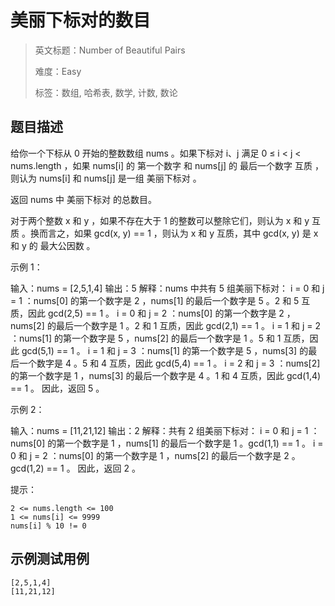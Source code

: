# 美丽下标对的数目

> 英文标题：Number of Beautiful Pairs
> 
> 难度：Easy
> 
> 标签：数组, 哈希表, 数学, 计数, 数论
> 

## 题目描述

给你一个下标从 0 开始的整数数组 nums 。如果下标对 i、j 满足 0 ≤ i < j < nums.length ，如果 nums[i] 的 第一个数字 和 nums[j] 的 最后一个数字 互质 ，则认为 nums[i] 和 nums[j] 是一组 美丽下标对 。

返回 nums 中 美丽下标对 的总数目。

对于两个整数 x 和 y ，如果不存在大于 1 的整数可以整除它们，则认为 x 和 y 互质 。换而言之，如果 gcd(x, y) == 1 ，则认为 x 和 y 互质，其中 gcd(x, y) 是 x 和 y 的 最大公因数 。

 

示例 1：


输入：nums = [2,5,1,4]
输出：5
解释：nums 中共有 5 组美丽下标对：
i = 0 和 j = 1 ：nums[0] 的第一个数字是 2 ，nums[1] 的最后一个数字是 5 。2 和 5 互质，因此 gcd(2,5) == 1 。
i = 0 和 j = 2 ：nums[0] 的第一个数字是 2 ，nums[2] 的最后一个数字是 1 。2 和 1 互质，因此 gcd(2,1) == 1 。
i = 1 和 j = 2 ：nums[1] 的第一个数字是 5 ，nums[2] 的最后一个数字是 1 。5 和 1 互质，因此 gcd(5,1) == 1 。
i = 1 和 j = 3 ：nums[1] 的第一个数字是 5 ，nums[3] 的最后一个数字是 4 。5 和 4 互质，因此 gcd(5,4) == 1 。
i = 2 和 j = 3 ：nums[2] 的第一个数字是 1 ，nums[3] 的最后一个数字是 4 。1 和 4 互质，因此 gcd(1,4) == 1 。
因此，返回 5 。


示例 2：


输入：nums = [11,21,12]
输出：2
解释：共有 2 组美丽下标对：
i = 0 和 j = 1 ：nums[0] 的第一个数字是 1 ，nums[1] 的最后一个数字是 1 。gcd(1,1) == 1 。
i = 0 和 j = 2 ：nums[0] 的第一个数字是 1 ，nums[2] 的最后一个数字是 2 。gcd(1,2) == 1 。
因此，返回 2 。

 

提示：


	2 <= nums.length <= 100
	1 <= nums[i] <= 9999
	nums[i] % 10 != 0

## 示例测试用例

```
[2,5,1,4]
[11,21,12]
```


